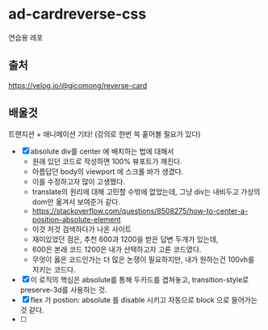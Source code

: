 # ad-cardreverse-css

연습용 레포

## 출처

https://velog.io/@gicomong/reverse-card

## 배울것

트랜지션 + 애니메이션 기타! (강의로 한번 쓱 훝어볼 필요가 있다)

- [x] absolute div를 center 에 배치하는 법에 대해서 
  - 원래 있던 코드로 작성하면 100% 뷰포트가 깨진다.
  - 아름답던 body의 viewport 에 스크롤 바가 생겼다.
  - 이를 수정하고자 많이 고생했다.
  - translate의 원리에 대해 고민할 수밖에 없었는데, 그냥 div는 내비두고 가상의 dom만 옮겨서 보여준거 같다.
  - https://stackoverflow.com/questions/8508275/how-to-center-a-position-absolute-element
  - 이것 저것 검색하다가 나온 사이트
  - 재미있었던 점은, 추천 600과 1200을 받은 답변 두개가 있는데,
  - 600은 본래 코드 1200은 내가 선택하고자 고른 코드였다.
  - 무엇이 옳은 코드인가는 더 많은 논쟁이 필요하지만, 내가 원하는건 100vh를 지키는 코드다.
- [x] 이 로직의 핵심은 absolute를 통해 두카드를 겹쳐놓고, transition-style로 preserve-3d를 사용하는 것.
- [x] flex 가 postion: absolute 를 disable 시키고 자동으로 block 으로 들어가는 것 같다.
- [ ] 